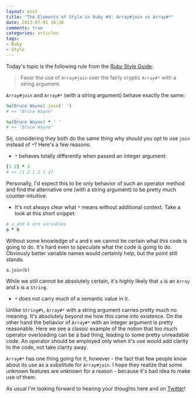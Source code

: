 ```yaml
---
layout: post
title: "The Elements of Style in Ruby #4: Array#join vs Array#*"
date: 2013-07-01 16:28
comments: true
categories: articles
tags:
- Ruby
- Style
---
```


Today's topic is the following rule from the [Ruby Style Guide](https://github.com/bbatsov/ruby-style-guide):

> Favor the use of `Array#join` over the fairly cryptic `Array#*` with
> a string argument.

`Array#join` and `Array#*` (with a string argument) behave exactly the same:

``` ruby
%w(Bruce Wayne).join(' ')
# => "Bruce Wayne"

%w(Bruce Wayne) * ' '
# => "Bruce Wayne"
```

So, considering they both do the same thing why should you opt to use
`join` instead of `*`? Here's a few reasons:

* `*` behaves totally differently when passed an integer argument:

``` ruby
[1 2] * 3
# => [1 2 1 2 1 2]
```

Personally, I'd expect this to be only behavior of such an operator
method and find the alternative one (with a string argument) to be
pretty much counter-intuitive.

* It's not always clear what `*` means without additional
  context. Take a look at this short snippet:

``` ruby
# a and b are variables
a * b
```

Without some knowledge of `a` and `b` we cannot be certain what this
code is going to do. It's hard even to speculate what the code is
going to do. Obviously better variable names would certainly help, but
the point still stands.

```
a.join(b)
```

While we still cannot be absolutely certain, it's highly likely that `a` is
an `Array` and `b` is a `String`.

* `*` does not carry much of a semantic value in it.

Unlike `String#%`, `Array#*` with a string argument carries pretty
much no meaning. It's absolutely beyond me how this came into
existence. On the other hand the behavior of `Array#*` with an integer
argument is pretty reasonable. Here we see a classic example of the
notion that too much operator overloading can be a bad thing, leading
to some pretty unreadable code. An operator should be employed only
when it's use would add clarity to the code, not take clarity away.

`Array#*` has one thing going for it, however - the fact that few
people know about its use as a substitute for `Array#join`. I hope
they realize that some unknown features are unknown for a reason -
because it's bad idea to make use of them.

As usual I'm looking forward to hearing your thoughts here and on
[Twitter](http://twitter.com/bbatsov)!
